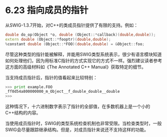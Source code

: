 # 6.23 指向成员的指针

从SWIG-1.3.7开始，对C++的类成员指针提供了有限的支持。例如：

```c++
double do_op(Object *o, double (Object::*callback)(double,double));
extern double (Object::*fooptr)(double,double);
%constant double (Object::*FOO)(double,double) = &Object::foo;
```

尽管这种类型的指针能被解释，并能用SWIG类型系统表示，很少有语言模块知道如何处理他们，因为用标准C指针的方式实现它的方式不一样。强烈建议读者参考这方面的高级材料如《The Annotated C++ Manual》获取特定的细节。

当支持成员指针后，指针的值看起来比较特别：

```python
>>> print example.FOO
_ff0d54a800000000_m_Object__f_double_double__double
>>>
```

这种情况下，十六进制数字表示了指针的全部值，在多数机器上是一个小的C++结构的内容。

当使用成员指针时，SWIG的类型系统检查机制也非常受限。当检查类型时，一般SWIG会尽量跟踪继承结构。但是，对成员指针来说还不支持这样的功能。